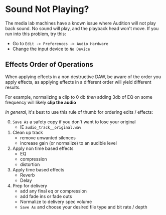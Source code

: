 # Sound Not Playing?
The media lab machines have a known issue where Audition will not play back sound. No sound will play, and the playback head won't move. If you run into this problem, try this:

- Go to `Edit -> Preferences -> Audio Hardware`
- Change the input device to `No Device`

## Effects Order of Operations
When applying effects in a non destructive DAW, be aware of the order you apply effects, as applying effects in a different order will yield different results.

For example, normalizing a clip to 0 db _then_ adding 3db of EQ on some frequency will likely **clip the audio**

_In general_, it's best to use this rule of thumb for ordering edits / effects:

0. `Save As` a safety copy if you don't want to lose your original
	- IE `audio_track__original.wav`
1. Clean up track
	- remove unwanted silences
	- increase gain (or normalize) to an audible level 
2. Apply non time based effects
	- EQ
	- compression
	- distortion
3. Apply time based effects
	- Reverb
	- Delay
4. Prep for delivery
	- add any final eq or compression 
	- add fade ins or fade outs
	- Normalize to delivery spec volume
	- `Save As` and choose your desired file type and bit rate / depth